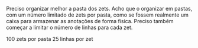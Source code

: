 Preciso organizar melhor a pasta dos zets. Acho que o organizar em pastas, com um número limitado de zets por pasta, como se fossem realmente um caixa para armazenar as anotações de forma física. Preciso também começar a limitar o número de linhas para cada zet.

100 zets por pasta
25 linhas por zet


